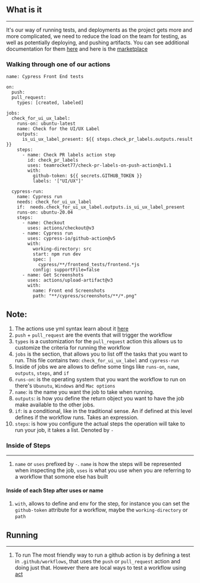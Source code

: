 ## What is it
---
It's our way of running tests, and deployments as the project gets more and more complicated, we need to reduce the load on the team for testing, as well as potentially deploying, and pushing artifacts. 
You can see additional documentation for them [here](https://docs.github.com/en/actions) and here is the [marketplace](https://github.com/marketplace?type=actions)
### Walking through one of our actions
```
name: Cypress Front End tests

on:
  push:
  pull_request:
    types: [created, labeled]

jobs:
  check_for_ui_ux_label:
    runs-on: ubuntu-latest
    name: Check for the UI/UX Label
    outputs:
      is_ui_ux_label_present: ${{ steps.check_pr_labels.outputs.result }} 
    steps: 
      - name: Check PR labels action step
        id: check_pr_labels
        uses: teamrocket77/check-pr-labels-on-push-action@v1.1
        with:
          github-token: ${{ secrets.GITHUB_TOKEN }}
          labels: '["UI/UX"]'

  cypress-run:
    name: Cypress run
    needs: check_for_ui_ux_label 
    if:  needs.check_for_ui_ux_label.outputs.is_ui_ux_label_present
    runs-on: ubuntu-20.04
    steps:
      - name: Checkout
        uses: actions/checkout@v3
      - name: Cypress run
        uses: cypress-io/github-action@v5
        with:
          working-directory: src
          start: npm run dev
          spec: |
            cypress/**/frontend_tests/frontend.*js
          config: supportFile=false
      - name: Get Screenshots
        uses: actions/upload-artifact@v3
        with:
          name: Front end Screenshots
          path: "**/cypress/screenshots/**/*.png"

```
Note: 
---
1. The actions use yml syntax learn about it [here](https://docs.ansible.com/ansible/latest/reference_appendices/YAMLSyntax.html)
1. `push` + `pull_request` are the events that will trigger the workflow
1. `types` is a customization for the `pull_request` action this allows us to customize the criteria for running the workflow
1. `jobs` is the section, that allows you to list off the tasks that you want to run. This file contains two: `check_for_ui_ux_label` and `cypress-run`
1. Inside of jobs we are allows to define some tings like `runs-on`, `name`, `outputs`, `steps`, and `if`
  1. `runs-on`: is the operating system that you want the workflow to run on there's `Ubunutu`, `Windows` and `Mac options`
  1. `name`: is the name you want the job to take when running.
  1. `outputs`: is how you define the return object you want to have the job make available to the other jobs.
  1. `if`: is a conditional, like in the traditional sense. An if defined at this level defines if the workflow runs. Takes an expression.
  1. `steps`: is how you configure the actual steps the operation will take to run your job, it takes a list. Denoted by `-`

### Inside of Steps
---
1. `name` or `uses` prefixed by `-`. `name` is how the steps will be represented when inspecting the job, `uses` is what you use when you are referring to a workflow that somone else has built

#### Inside of each Step after uses or name
1. `with`, allows to define and env for the step, for instance you can set the `github-token` attribute for a workflow, maybe the `working-directory` or `path`
## Running
---
1. To run
The most friendly way to run a github action is by defining a test in `.github/workflows`, that uses the `push` or `pull_request` action and doing just that. However there are local ways to test a workflow using [act](https://github.com/nektos/act)
